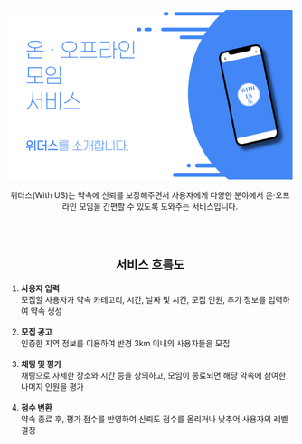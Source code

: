 <!--<p align="center"><img src="./WebContent/image/new_logo.png" width="300" height="300"/></p>-->

<p align="center"><img src="./introduce.PNG" width="600" height="300"/></p>

<p align="center">위더스(With US)는 약속에 신뢰를 보장해주면서 사용자에게 다양한 분야에서 온·오프라인 모임을 간편할 수 있도록 도와주는 서비스입니다.</p>
<br><br>

<!--
<h2 align="center">서비스 특징</h2>

* 위더스(With US) 서비스를 통해 개인으로 활동하기에는 비용이나 낭비를 비롯해 부담되는 일을 같이 할 사람을 모집할 수 있습니다.
* 단체로서 이득을 취할 수 있는 분야에 대해 손쉽게 단체를 구성할 수 있게 됩니다.
* 장기적인 모임뿐만 아니라 간단한 일회성 모임을 구성할 수 있습니다.
* 당일 모임이 신속히 이루어질 수 있도록 일정 거리 이내 범위 제한 기능과 모임 약속 보장을 위한 신뢰 점수제를 도입하여 사용자들간의 약속에 안정감을 받을 수 있습니다.
* 약속 주최자와 1대1 채팅을 통해 문의나 조정도 빠르게 가능합니다.
* 간단한 절차로 시작해 믿음이 가는 일회성 모임부터 장기적인 모임까지 어느 어떤 분야에서든 손쉽게 접근할 수 있습니다.
<br><br>
-->

<h2 align="center"><strong>서비스 흐름도</strong></h2>

1. **사용자 입력**<br>
    모집할 사용자가 약속 카테고리, 시간, 날짜 및 시간, 모집 인원, 추가 정보를 입력하여 약속 생성<br><br>
2. **모집 공고**<br>
    인증한 지역 정보를 이용하여 반경 3km 이내의 사용자들을 모집<br><br>
3. **채팅 및 평가**<br>
    채팅으로 자세한 장소와 시간 등을 상의하고, 모임이 종료되면 해당 약속에 참여한 나머지 인원을 평가<br><br>
4. **점수 변환**<br>
    약속 종료 후, 평가 점수를 반영하여 신뢰도 점수를 올리거나 낮추어 사용자의 레벨 결정